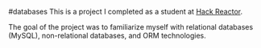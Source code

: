 #databases
This is a project I completed as a student at [Hack Reactor](http://hackreactor.com).

The goal of the project was to familiarize myself with relational databases (MySQL), non-relational databases, and ORM technologies.
